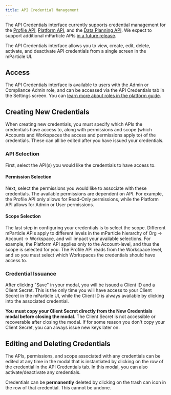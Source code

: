 ```yaml
---
title: API Credential Management
---
```


<aside> The API Credentials interface currently supports credential management for the <a href="/developers/profile-api">Profile API</a>, <a href="/developers/platform">Platform API</a>, and the <a href="/developers/dataplanning-api">Data Planning API</a>. We expect to support additional mParticle APIs <a href="https://docs.mparticle.com/guides/platform-guide/introduction#forward-looking-statements">in a future release</a>.</aside>

The API Credentials interface allows you to view, create, edit, delete, activate, and deactivate API credentials from a single screen in the mParticle UI.

## Access

The API Credentials interface is available to users with the Admin or Compliance Admin role, and can be accessed via the API Credentials tab in the Settings screen.  You can [learn more about roles in the platform guide](/guides/platform-guide/users).

## Creating New Credentials

When creating new credentials, you must specify which APIs the credentials have access to, along with permissions and scope (which Accounts and Workspaces the access and permissions apply to) of the credentials. These can all be edited after you have issued your credentials.

### API Selection

First, select the API(s) you would like the credentials to have access to.  

#### Permission Selection

Next, select the permissions you would like to associate with these credentials. The available permissions are dependent on API. For example, the Profile API only allows for Read-Only permissions, while the Platform API allows for Admin or User permissions.

#### Scope Selection

The last step in configuring your credentials is to select the scope. Different mParticle APIs apply to different levels in the mParticle hierarchy of Org -> Account -> Workspace, and will impact your available selections. For example, the Platform API applies only to the Account-level, and thus the scope is selected for you. The Profile API reads from the Workspace level, and so you must select which Workspaces the credentials should have access to.

### Credential Issuance

After clicking "Save" in your modal, you will be issued a Client ID and a Client Secret. This is the only time you will have access to your Client Secret in the mParticle UI, while the Client ID is always available by clicking into the associated credential.

<b> You must copy your Client Secret directly from the New Credentials modal before closing the modal.</b> The Client Secret is not accessible or recoverable after closing the modal. If for some reason you don't copy your Client Secret, you can always issue new keys later on.

## Editing and Deleting Credentials

The APIs, permissions, and scope associated with any credentials can be edited at any time in the modal that is instantiated by clicking on the row of the credential in the API Credentials tab. In this modal, you can also activate/deactivate any credentials.

Credentials can be <b>permanently</b> deleted by clicking on the trash can icon in the row of that credential. This cannot be undone.
